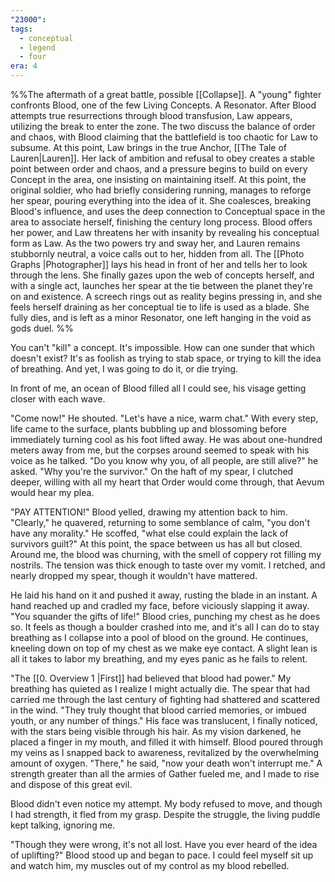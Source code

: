 ```yaml
---
"23000": 
tags:
  - conceptual
  - legend
  - four
era: 4
---
```

%%The aftermath of a great battle, possible [[Collapse]]. A "young" fighter confronts Blood, one of the few Living Concepts. A Resonator. After Blood attempts true resurrections through blood transfusion, Law appears, utilizing the break to enter the zone. The two discuss the balance of order and chaos, with Blood claiming that the battlefield is too chaotic for Law to subsume. At this point, Law brings in the true Anchor, [[The Tale of Lauren|Lauren]]. Her lack of ambition and refusal to obey creates a stable point between order and chaos, and a pressure begins to build on every Concept in the area, one insisting on maintaining itself. At this point, the original soldier, who had briefly considering running, manages to reforge her spear, pouring everything into the idea of it. She coalesces, breaking Blood's influence, and uses the deep connection to Conceptual space in the area to associate herself, finishing the century long process. Blood offers her power, and Law threatens her with insanity by revealing his conceptual form as Law. As the two powers try and sway her, and Lauren remains stubbornly neutral, a voice calls out to her, hidden from all. The [[Photo Graphs |Photographer]] lays his head in front of her and tells her to look through the lens. She finally gazes upon the web of concepts herself, and with a single act, launches her spear at the tie between the planet they're on and existence. A screech rings out as reality begins pressing in, and she feels herself draining as her conceptual tie to life is used as a blade. She fully dies, and is left as a minor Resonator, one left hanging in the void as gods duel. %% 


You can't "kill" a concept. It's impossible. How can one sunder that which doesn't exist? It's as foolish as trying to stab space, or trying to kill the idea of breathing. And yet, I was going to do it, or die trying.

In front of me, an ocean of Blood filled all I could see, his visage getting closer with each wave.

"Come now!" He shouted. "Let's have a nice, warm chat." With every step, life came to the surface, plants bubbling up and blossoming before immediately turning cool as his foot lifted away. He was about one-hundred meters away from me, but the corpses around seemed to speak with his voice as he talked. "Do you know why you, of all people, are still alive?" he asked. "Why you're the survivor." On the haft of my spear, I clutched deeper, willing with all my heart that Order would come through, that Aevum would hear my plea. 

"PAY ATTENTION!" Blood yelled, drawing my attention back to him. "Clearly," he quavered, returning to some semblance of calm, "you don't have any morality." He scoffed, "what else could explain the lack of survivors guilt?" At this point, the space between us has all but closed. Around me, the blood was churning, with the smell of coppery rot filling my nostrils. The tension was thick enough to taste over my vomit. I retched, and nearly dropped my spear, though it wouldn't have mattered.

He laid his hand on it and pushed it away, rusting the blade in an instant. A hand reached up and cradled my face, before viciously slapping it away. "You squander the gifts of life!" Blood cries, punching my chest as he does so. It feels as though a boulder crashed into me, and it's all I can do to stay breathing as I collapse into a pool of blood on the ground. He continues, kneeling down on top of my chest as we make eye contact. A slight lean is all it takes to labor my breathing, and my eyes panic as he fails to relent. 

"The [[0. Overview 1 |First]] had believed that blood had power." My breathing has quieted as I realize I might actually die. The spear that had carried me through the last century of fighting had shattered and scattered in the wind. "They truly thought that blood carried memories, or imbued youth, or any number of things." His face was translucent, I finally noticed, with the stars being visible through his hair. As my vision darkened, he placed a finger in my mouth, and filled it with himself. Blood poured through my veins as I snapped back to awareness, revitalized by the overwhelming amount of oxygen. "There," he said, "now your death won't interrupt me." A strength greater than all the armies of Gather fueled me, and I made to rise and dispose of this great evil. 

Blood didn't even notice my attempt. My body refused to move, and though I had strength, it fled from my grasp. Despite the struggle, the living puddle kept talking, ignoring me. 

"Though they were wrong, it's not all lost. Have you ever heard of the idea of uplifting?" Blood stood up and began to pace. I could feel myself sit up and watch him, my muscles out of my control as my blood rebelled. 